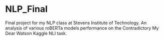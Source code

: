 # NLP_Final
Final project for my NLP class at Stevens Institute of Technology. An analysis of various roBERTa models performance on the Contradictory My Dear Watson Kaggle NLI task.
